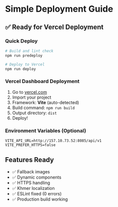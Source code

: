 # Simple Deployment Guide

## ✅ Ready for Vercel Deployment

### Quick Deploy
```bash
# Build and lint check
npm run predeploy

# Deploy to Vercel
npm run deploy
```

### Vercel Dashboard Deployment
1. Go to [vercel.com](https://vercel.com)
2. Import your project
3. Framework: **Vite** (auto-detected)
4. Build command: `npm run build`
5. Output directory: `dist`
6. Deploy!

### Environment Variables (Optional)
```
VITE_API_URL=http://157.10.73.52:8085/api/v1
VITE_PREFER_HTTPS=false
```

## Features Ready
- ✅ Fallback images
- ✅ Dynamic components  
- ✅ HTTPS handling
- ✅ Khmer localization
- ✅ ESLint fixed (0 errors)
- ✅ Production build working
